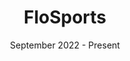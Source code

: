 ---
title: 'FloSports'
description: 'At FloSports, I have had the pleasure of working on a very wide range of projects in the data-rich, multi-tenant platform architecture that drives our web application experiences from helping implement brand new, platform-wide payments systems to architecting and developing new global navigation structures. Below are a just a few personal favorite projects that I have gotten to work on during my time at FloSports.'
date: 'September 2022 - Present'
role: 'Fullstack Software Engineer & Dev Lead'
items: [
  {
    title: 'Results',
    description: 'I designed the data mapping for incoming results data and translated it into a brand new, data-rich frontend results experience. I gained vital experience working with very large data sets and developing flexible UIs with Angular. This project increased the YOY pageviews of the entire site by nearly 50%, and is a page that continues to generate millions of page views for the company each year.',
    img: '/assets/case-studies/flosports/results.png',
    categories: ['Frontend']
  },
  {
    title: 'Global Navigation',
    description: 'Much like the results experience, I was in charge of mapping CMS data to the necessary custom data models, and subsequently creating flexible FE components to consume this data to produce a cohesive, data-driven navigation experience that completely modernized how the company is able to serve content and sports data to its users.',
    img: '/assets/case-studies/flosports/global-nav.gif',
    categories: ['Frontend']
  },
  {
    title: 'Payments',
    description: 'Helped implement a new frontend payment and subscription schema that was crafted to leverage brand new internal subscription microservices. This allowed us to achieve greater flexibility within our pricing model, paving the way for all new pricing methods such as pay-per-view and tier-based subscription models.',
    img: '/assets/case-studies/flosports/payments.png',
    categories: ['Frontend', '3rd Party Integrations']
  },
]
---